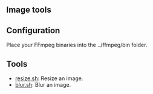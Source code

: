 Image tools
---

## Configuration

Place your FFmpeg binaries into the ../ffmpeg/bin folder.

## Tools

- [resize.sh](resize.sh): Resize an image.
- [blur.sh](blur.sh): Blur an image.

